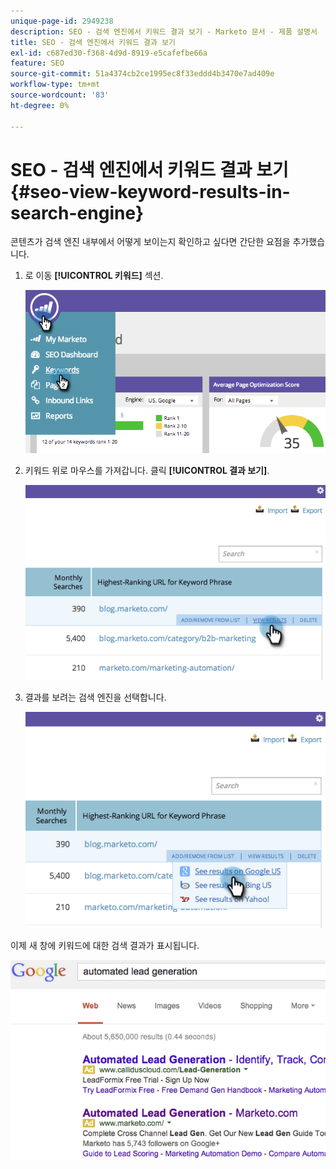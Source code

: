 ```yaml
---
unique-page-id: 2949238
description: SEO - 검색 엔진에서 키워드 결과 보기 - Marketo 문서 - 제품 설명서
title: SEO - 검색 엔진에서 키워드 결과 보기
exl-id: c687ed30-f368-4d9d-8919-e5cafefbe66a
feature: SEO
source-git-commit: 51a4374cb2ce1995ec8f33eddd4b3470e7ad409e
workflow-type: tm+mt
source-wordcount: '83'
ht-degree: 0%

---
```


# SEO - 검색 엔진에서 키워드 결과 보기 {#seo-view-keyword-results-in-search-engine}

콘텐츠가 검색 엔진 내부에서 어떻게 보이는지 확인하고 싶다면 간단한 요점을 추가했습니다.

1. 로 이동 **[!UICONTROL 키워드]** 섹션.

   ![](assets/image2014-9-18-13-3a33-3a58.png)

1. 키워드 위로 마우스를 가져갑니다. 클릭 **[!UICONTROL 결과 보기]**.

   ![](assets/image2014-9-18-13-3a34-3a2.png)

1. 결과를 보려는 검색 엔진을 선택합니다.

   ![](assets/image2014-9-18-13-3a34-3a16.png)

이제 새 창에 키워드에 대한 검색 결과가 표시됩니다.

![](assets/image2014-9-18-13-3a34-3a24.png)
